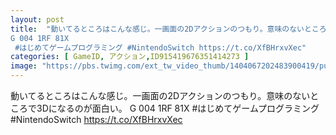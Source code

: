 ```yaml
---
layout: post
title:  "動いてるところはこんな感じ。一画面の2Dアクションのつもり。意味のないところで3Dになるのが面白い。
G 004 1RF 81X
 #はじめてゲームプログラミング #NintendoSwitch https://t.co/XfBHrxvXec"
categories: [ GameID, アクション,ID915419676351414273 ]
image: "https://pbs.twimg.com/ext_tw_video_thumb/1404067202483900419/pu/img/C-n9XAYJepvkmKZY.jpg"
---
```

動いてるところはこんな感じ。一画面の2Dアクションのつもり。意味のないところで3Dになるのが面白い。
G 004 1RF 81X
 #はじめてゲームプログラミング #NintendoSwitch https://t.co/XfBHrxvXec
